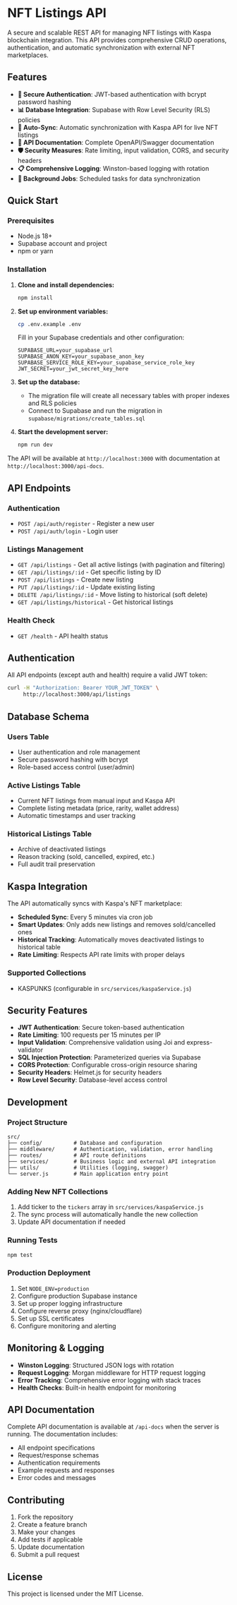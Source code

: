 # NFT Listings API

A secure and scalable REST API for managing NFT listings with Kaspa blockchain integration. This API provides comprehensive CRUD operations, authentication, and automatic synchronization with external NFT marketplaces.

## Features

- **🔐 Secure Authentication**: JWT-based authentication with bcrypt password hashing
- **📊 Database Integration**: Supabase with Row Level Security (RLS) policies
- **🚀 Auto-Sync**: Automatic synchronization with Kaspa API for live NFT listings
- **📝 API Documentation**: Complete OpenAPI/Swagger documentation
- **🛡️ Security Measures**: Rate limiting, input validation, CORS, and security headers
- **📋 Comprehensive Logging**: Winston-based logging with rotation
- **🔄 Background Jobs**: Scheduled tasks for data synchronization

## Quick Start

### Prerequisites

- Node.js 18+ 
- Supabase account and project
- npm or yarn

### Installation

1. **Clone and install dependencies:**
   ```bash
   npm install
   ```

2. **Set up environment variables:**
   ```bash
   cp .env.example .env
   ```
   
   Fill in your Supabase credentials and other configuration:
   ```env
   SUPABASE_URL=your_supabase_url
   SUPABASE_ANON_KEY=your_supabase_anon_key
   SUPABASE_SERVICE_ROLE_KEY=your_supabase_service_role_key
   JWT_SECRET=your_jwt_secret_key_here
   ```

3. **Set up the database:**
   - The migration file will create all necessary tables with proper indexes and RLS policies
   - Connect to Supabase and run the migration in `supabase/migrations/create_tables.sql`

4. **Start the development server:**
   ```bash
   npm run dev
   ```

The API will be available at `http://localhost:3000` with documentation at `http://localhost:3000/api-docs`.

## API Endpoints

### Authentication
- `POST /api/auth/register` - Register a new user
- `POST /api/auth/login` - Login user

### Listings Management
- `GET /api/listings` - Get all active listings (with pagination and filtering)
- `GET /api/listings/:id` - Get specific listing by ID
- `POST /api/listings` - Create new listing
- `PUT /api/listings/:id` - Update existing listing
- `DELETE /api/listings/:id` - Move listing to historical (soft delete)
- `GET /api/listings/historical` - Get historical listings

### Health Check
- `GET /health` - API health status

## Authentication

All API endpoints (except auth and health) require a valid JWT token:

```bash
curl -H "Authorization: Bearer YOUR_JWT_TOKEN" \
     http://localhost:3000/api/listings
```

## Database Schema

### Users Table
- User authentication and role management
- Secure password hashing with bcrypt
- Role-based access control (user/admin)

### Active Listings Table
- Current NFT listings from manual input and Kaspa API
- Complete listing metadata (price, rarity, wallet address)
- Automatic timestamps and user tracking

### Historical Listings Table
- Archive of deactivated listings
- Reason tracking (sold, cancelled, expired, etc.)
- Full audit trail preservation

## Kaspa Integration

The API automatically syncs with Kaspa's NFT marketplace:

- **Scheduled Sync**: Every 5 minutes via cron job
- **Smart Updates**: Only adds new listings and removes sold/cancelled ones
- **Historical Tracking**: Automatically moves deactivated listings to historical table
- **Rate Limiting**: Respects API rate limits with proper delays

### Supported Collections
- KASPUNKS (configurable in `src/services/kaspaService.js`)

## Security Features

- **JWT Authentication**: Secure token-based authentication
- **Rate Limiting**: 100 requests per 15 minutes per IP
- **Input Validation**: Comprehensive validation using Joi and express-validator
- **SQL Injection Protection**: Parameterized queries via Supabase
- **CORS Protection**: Configurable cross-origin resource sharing
- **Security Headers**: Helmet.js for security headers
- **Row Level Security**: Database-level access control

## Development

### Project Structure
```
src/
├── config/          # Database and configuration
├── middleware/      # Authentication, validation, error handling  
├── routes/          # API route definitions
├── services/        # Business logic and external API integration
├── utils/           # Utilities (logging, swagger)
└── server.js        # Main application entry point
```

### Adding New NFT Collections

1. Add ticker to the `tickers` array in `src/services/kaspaService.js`
2. The sync process will automatically handle the new collection
3. Update API documentation if needed

### Running Tests

```bash
npm test
```

### Production Deployment

1. Set `NODE_ENV=production`
2. Configure production Supabase instance
3. Set up proper logging infrastructure
4. Configure reverse proxy (nginx/cloudflare)
5. Set up SSL certificates
6. Configure monitoring and alerting

## Monitoring & Logging

- **Winston Logging**: Structured JSON logs with rotation
- **Request Logging**: Morgan middleware for HTTP request logging
- **Error Tracking**: Comprehensive error logging with stack traces
- **Health Checks**: Built-in health endpoint for monitoring

## API Documentation

Complete API documentation is available at `/api-docs` when the server is running. The documentation includes:

- All endpoint specifications
- Request/response schemas
- Authentication requirements
- Example requests and responses
- Error codes and messages

## Contributing

1. Fork the repository
2. Create a feature branch
3. Make your changes
4. Add tests if applicable
5. Update documentation
6. Submit a pull request

## License

This project is licensed under the MIT License.
